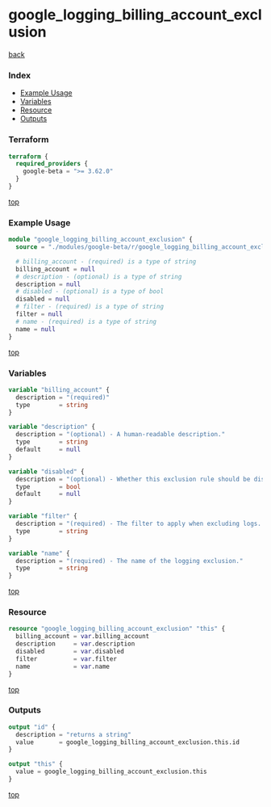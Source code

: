 # google_logging_billing_account_exclusion

[back](../google-beta.md)

### Index

- [Example Usage](#example-usage)
- [Variables](#variables)
- [Resource](#resource)
- [Outputs](#outputs)

### Terraform

```terraform
terraform {
  required_providers {
    google-beta = ">= 3.62.0"
  }
}
```

[top](#index)

### Example Usage

```terraform
module "google_logging_billing_account_exclusion" {
  source = "./modules/google-beta/r/google_logging_billing_account_exclusion"

  # billing_account - (required) is a type of string
  billing_account = null
  # description - (optional) is a type of string
  description = null
  # disabled - (optional) is a type of bool
  disabled = null
  # filter - (required) is a type of string
  filter = null
  # name - (required) is a type of string
  name = null
}
```

[top](#index)

### Variables

```terraform
variable "billing_account" {
  description = "(required)"
  type        = string
}

variable "description" {
  description = "(optional) - A human-readable description."
  type        = string
  default     = null
}

variable "disabled" {
  description = "(optional) - Whether this exclusion rule should be disabled or not. This defaults to false."
  type        = bool
  default     = null
}

variable "filter" {
  description = "(required) - The filter to apply when excluding logs. Only log entries that match the filter are excluded."
  type        = string
}

variable "name" {
  description = "(required) - The name of the logging exclusion."
  type        = string
}
```

[top](#index)

### Resource

```terraform
resource "google_logging_billing_account_exclusion" "this" {
  billing_account = var.billing_account
  description     = var.description
  disabled        = var.disabled
  filter          = var.filter
  name            = var.name
}
```

[top](#index)

### Outputs

```terraform
output "id" {
  description = "returns a string"
  value       = google_logging_billing_account_exclusion.this.id
}

output "this" {
  value = google_logging_billing_account_exclusion.this
}
```

[top](#index)